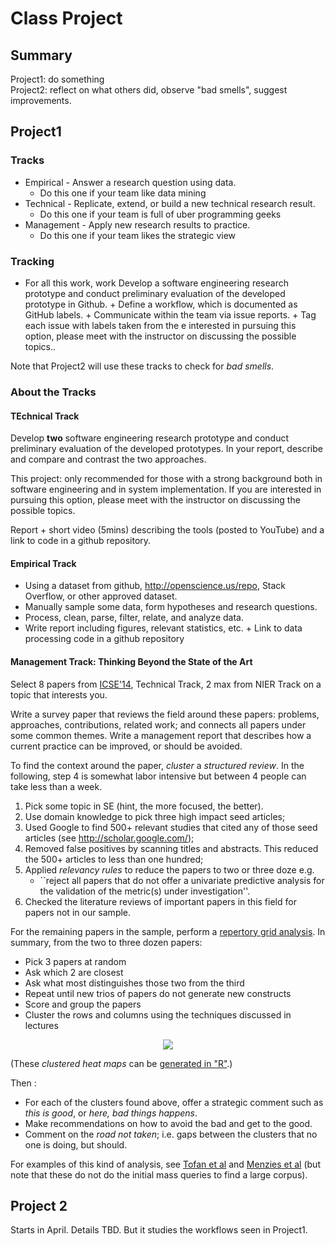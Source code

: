 
# Class Project

## Summary

Project1: do something   
Project2: reflect on what others did, observe "bad smells", suggest improvements.

## Project1

### Tracks

+ Empirical - Answer a research question using data.
    + Do this one if your team  like data mining
+ Technical - Replicate, extend, or build a new technical research result.
    + Do this one if your team is full of  uber programming geeks
+ Management - Apply new research results to practice.
    + Do this one if your team likes the strategic view

### Tracking

+ For all this work, work Develop a software engineering research prototype and conduct preliminary evaluation of the developed prototype in Github. 
      + Define a workflow, which is documented as GitHub labels.
      + Communicate within the team via issue reports. 
      + Tag each issue with labels taken from the e interested in pursuing this option, please meet with the instructor on discussing the possible topics..
 
Note that Project2 will use these tracks to check for _bad smells_.

### About the Tracks

#### TEchnical Track

Develop **two** software engineering research prototype and conduct
preliminary evaluation of the developed prototypes. In your report,
describe and compare and contrast the two approaches.

This project: only recommended for
those with a strong background both in software engineering and in
system implementation.  If you are interested in pursuing this option,
please meet with the instructor on discussing the possible topics.

Report + short video (5mins) describing the tools (posted to YouTube) and a 
link to code in a github repository.


#### Empirical Track

+ Using a dataset from github, http://openscience.us/repo, Stack Overflow, or other approved dataset.
+ Manually sample some data, form hypotheses and research questions.
+ Process, clean, parse, filter, relate, and analyze data.
+ Write report including figures, relevant statistics, etc.
      + Link to data processing code in a github repository

#### Management Track: Thinking Beyond the State of the Art

Select 8 papers from [ICSE'14](http://dl.acm.org/citation.cfm?id=2568225&CFID=470308131&CFTOKEN=61523672), Technical Track, 2 max from NIER Track on a topic that interests you.

Write a survey paper that reviews the field around these papers: problems, approaches, contributions, related work; and connects all papers under some common themes.
Write a management report that describes how a current practice can be improved, or should be avoided.


To find the context around the paper, _cluster_ a _structured review_. In the following,
step 4 is somewhat labor intensive but between 4 people can take less than a week.

1. Pick some topic in SE (hint, the more focused, the better).
2. Use domain knowledge to pick three high impact
  seed articles;
3.  Used Google 
   to find 500+ relevant studies
   that cited any of those seed articles (see http://scholar.google.com/);
4. Removed false positives by scanning titles and
  abstracts. This reduced the 500+ articles to less than one hundred;
5. Applied  _relevancy rules_ to reduce
  the papers to two or three doze e.g. 
      + ``reject all papers that do
         not offer a univariate predictive analysis for the
        validation of the metric(s) under investigation''.
6. Checked the literature reviews of important papers
  in this field for papers not in our
  sample.

For the remaining papers in the sample, 
perform a [repertory grid analysis](http://www.cs.rug.nl/~paris/papers/ICSE11.pdf).
In summary, from the two to three dozen papers:

+ Pick 3 papers at random
+ Ask which 2 are closest 
+ Ask what  most distinguishes those two from the third
+ Repeat until new trios of papers do not generate new constructs
+ Score and group the papers
+ Cluster the rows and columns using the techniques discussed in lectures

<center><img src="../img/repgrid.png"></center>

(These  _clustered heat maps_ 
can be [generated in "R"](http://www.r-bloggers.com/drawing-heatmaps-in-r/).)

Then :

+ For each of the clusters found above, offer a strategic comment such as _this is good_, or _here, bad things happens_.
+ Make recommendations on how to  avoid the bad and get to the good.
+ Comment on the _road not taken_; i.e. gaps between the clusters that no one is doing, but should.

For examples of this kind of analysis, see 
[Tofan et al](http://www.cs.rug.nl/~paris/papers/ICSE11.pdf) and
[Menzies et al](http://agent-ready.googlecode.com/svn-history/r120/branches/andres/share/pdf/menzies02.pdf)
(but note that these do not do the initial mass queries to find a large corpus).


## Project 2

Starts in April. Details TBD. But it studies the workflows seen in Project1.